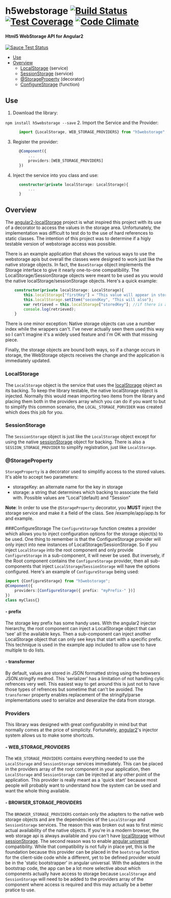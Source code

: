 # h5webstorage [![Build Status][]][bsl] [![Test Coverage][]][tcl] [![Code Climate][]][ccl] 
#### Html5 WebStorage API for Angular2
[![Sauce Test Status](https://saucelabs.com/browser-matrix/SirDarquan.svg)](https://saucelabs.com/u/SirDarquan)
- [Use](#use)
- [Overview](#overview)
  - [LocalStorage](#localstorage) (service)
  - [SessionStorage](#sessionstorage) (service)
  - [@StorageProperty](#storageproperty) (decorator)
  - [ConfigureStorage](#configurestorage) (function)
  
## Use
1. Download the library:

  `npm install h5webstorage --save`	
2.  Import the Service and the Provider:

  ```typescript
		import {LocalStorage, WEB_STORAGE_PROVIDERS} from "h5webstorage";
  ```
3. Register the provider:

  ```typescript
		@Component({
			...
			providers:[WEB_STORAGE_PROVIDERS]	
		})
  ```
4. Inject the service into you class and use:

  ```typescript
		constructor(private localStorage: LocalStorage){
			...	
		}
  ```
		
## Overview
The [angular2-localStorage][] project is what inspired this project with
its use of a decorator to access the values in the storage area. 
Unfortunately, the implementation was difficult to test do to the use of
hard references to static classes. The intention of this project was to 
determine if a higly testable version of webstorage access was possible.

There is an example application that shows the various ways to use the 
webstorage apis but overall the classes were designed to work just like
the native storage objects. In fact, the `BaseStorage` object implements
the Storage interface to give it nearly one-to-one compatibility. The 
LocalStorage/SessionStorage objects were meant to be used as you would the native
localStorage/sessionStorage objects. Here's a quick example:
```typescript
	constructor(private localStorage: LocalStorage){
		this.localStorage["firstKey"] = "This value will appear in storage";
		this.localStorage.setItem("secondKey", "This will also");
		var retrieved = this.localStorage["storedKey"]; //if there is a value in storage it would be retrieved
		console.log(retrieved); 	
	}
```
There is one minor exception: Native storage objects can use a number index
while the wrappers can't. I've never actually seen them used this way so I
can't imagine it's a widely used feature and I'm OK with that missing piece.

Finally, the storage objects are bound both ways, so if a change occurs in
storage, the WebStorage objects receives the change and the application is
immediately updated.
 

### LocalStorage
The `LocalStorage` object is the service that uses the [localStorage][] object
as its backing. To keep the library testable, the native localStorage object
is injected. Normally this would mean importing two items from the library
and placing them both in the providers array which you can do if you 
want to but to simplify this common scenario, the `LOCAL_STORAGE_PORVIDER`
was created which does this job for you.

### SessionStorage
The `SessionStorage` object is just like the `LocalStorage` object except
for using the native [sessionStorage][] object for backing. There is also a
`SESSION_STORAGE_PROVIDER` to simplify registration, just like `LocalStorage`.

### @StorageProperty
`StorageProperty` is a decorator used to simplifiy access to the stored values.
It's able to accept two parameters:
- storageKey: an alternate name for the key in storage
- storage: a string that determines which backing to associate the field with.
	Possible values are "Local"(default) and "Session"

**Note**: In order to use the `@StorageProperty` decorator, you **MUST**
inject the storage service and make it a field of the class. See /example/app/app.ts
for and example.

###ConfigureStorage
The `ConfigureStorage` function creates a provider which allows you to 
inject configuration options for the storage object(s) to be used. 
One thing to remember is that the ConfigureStorage provider will only 
inject into new instances of LocalStorage/SessionStorage. So if you inject 
`LocalStorage` into the root component and only provide `ConfigureStorage`
in a sub-component, it will never be used. But inversely, if the Root
component contains the `ConfigureStorage` provider, then all sub-components
that inject `LocalStorage`/`SessionStorage` will have the options configured.
Here's an example of `ConfigureStorage` being used:
```typescript
import {ConfigureStorage} from "h5webstorage";
@Component({
	providers:[ConfigureStorage({ prefix: "myPrefix-" })]	
})
class myClass{}
```

#### - prefix
The storage key prefix has some handy uses. With the angular2
injector hierarchy, the root component can inject a LocalStorage object
that can 'see' all the available keys. Then a sub-component can inject
another LocalStorage object that can only see keys that start with a
specific prefix. This technique is used in the example app included to
allow use to have multiple to do lists.

#### - transformer
By default, values are stored in JSON formatted string using the browsers
JSON.stringify method. This 'serializer' has a limitation of not handling
cylic refrences very well. This easiest way to get around this is just not
to have those types of refrences but sometime that can't be avoided. The
`transformer` property enables replacement of the stringify/parse implementations
used to serialize and deseralize the data from storage.

### Providers
This library was designed with great configurability in mind but that normally 
comes at the price of simplicity. Fortunately, [angular2][]'s injector system
allows us to make some shortcuts.

#### - WEB_STORAGE_PROVIDERS
The `WEB_STORAGE_PROVIDERS` contains everything needed to use the `LocalStorage`
and `SessionStorage` services immediately. This can be placed in the providers array
of the root component in your application, then  `LocalStorage` and `SessionStorage`
can be injected at any other point of the application. This provider is really meant
as a 'quick start' because most people will probably want to understand how the 
system can be used and want the whole thing available.

#### - BROWSER_STORAGE_PROVIDERS
The `BROWSER_STORAGE_PROVIDERS` contain only the adapters to the native web storage
objects and are the dependencies of the `LocalStorage` and `SessionStorage` services.
The reason this was broken out was to first mimic actual availability of the native objects.
If you're in a modern browser, the web storage api is always available and you can't
have [localStorage][] without [sessionStorage][]. The second reason was to enable
[angular universal][] compatibility. While that compatibility is not fully in place yet, 
this is the foundation because this provider can be placed in the `bootstrap` function
for the client-side code while a different, yet to be defined provider would be in the
'static bootstrapper' in angular universal. With the adapters in the bootstrap code,
the app can be a lot more selective about which components actually have access to
storage because `LocalStorage` and `SessionStorage` will need to be added to the
providers array of the component where access is required and this may actually be a
better pratice to use.

[angular2-localStorage]: https://github.com/marcj/angular2-localStorage
[localStorage]: https://developer.mozilla.org/en-US/docs/Web/API/Window/localStorage
[sessionStorage]: https://developer.mozilla.org/en-US/docs/Web/API/Window/sessionStorage
[Test Coverage]: https://codeclimate.com/github/SirDarquan/h5webstorage/badges/coverage.svg
[tcl]: https://codeclimate.com/github/SirDarquan/h5webstorage/coverage
[Build Status]: https://travis-ci.org/SirDarquan/h5webstorage.svg?branch=master
[bsl]: https://travis-ci.org/SirDarquan/h5webstorage
[Code Climate]: https://codeclimate.com/github/SirDarquan/h5webstorage/badges/gpa.svg
[ccl]: https://codeclimate.com/github/SirDarquan/h5webstorage
[angular2]: https://angular.io
[angular universal]: https://universal.angular.io/